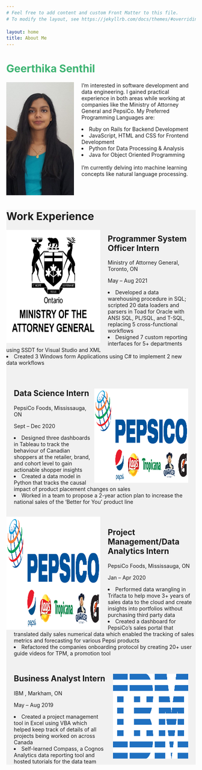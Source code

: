 ```yaml
---
# Feel free to add content and custom Front Matter to this file.
# To modify the layout, see https://jekyllrb.com/docs/themes/#overriding-theme-defaults

layout: home
title: About Me
---
```



<div class="box">
  <div class="row">
   <div class="column-33">
  <h1 class="large-font" style="color:MediumSeaGreen;"><b>Geerthika Senthil</b></h1>
    <img src="img\Profile_pic.jpg" style="float:left; padding-right:20px; width:180px; height:300px;"> 
    </div>
    <div class="column-66">
       <p>
        I’m interested in software development and data engineering. I gained practical experience in both areas while working at companies like the Ministry of Attorney General and PepsiCo. 
        My Preferred Programming Languages are:
            <li>Ruby on Rails for Backend Development</li>
            <li>JavaScript, HTML and CSS for Frontend Development</li>
            <li>Python for Data Processing & Analysis</li>
            <li>Java for Object Oriented Programming</li>
            <br>
        I’m currently delving into machine learning concepts like natural language processing.</p>
     </div>
  </div>
</div>
<br>
<br>
<div class="box" style="background-color:#f1f1f1" >
  <div class="row">
   <div class="column-33">
  <h1 class="large-font">Work Experience</h1>
    <img src="img\MAG_LOGO.png" style="float:left; padding-right:20px; width:250px; height:300px;"> 
    </div>
    <div class="column-66" style="padding-right:20px;">
    <p>
       <h2>  Programmer System Officer Intern</h2>	         
        <p>Ministry of Attorney General, Toronto, ON</p><p>May – Aug 2021</p>
        <li>Developed a data warehousing procedure in SQL; scripted 20 data loaders and parsers in Toad for Oracle with ANSI SQL, PL/SQL, and T-SQL, replacing 5 cross-functional workflows</li>
        <li>Designed 7 custom reporting interfaces for 5+ departments using SSDT for Visual Studio and XML</li>
        <li>Created 3 Windows form Applications using C# to implement 2 new data workflows</li>
        </p>
     </div>
  </div>
  <br>
  <div class="row"> <div class="column-33">
    <img src="img\Pepsi_logo.png" style="float:right; padding-right:20px; width:250px; height:250px;"> 
    </div>
    <div class="column-66"  style="padding-left:20px;">
    <p>
       <h2>  Data Science Intern </h2>	         
        <p>PepsiCo Foods, Mississauga, ON</p><p>Sept – Dec 2020</p>
        <li>Designed three dashboards in Tableau to track the behaviour of Canadian shoppers at the retailer, brand, and cohort level to gain actionable shopper insights</li>
        <li>Created a data model in Python that tracks the causal impact of product placement changes on sales</li>
        <li>Worked in a team to propose a 2-year action plan to increase the national sales of the ‘Better for You’ product line</li>
        </p>   
    </div>
  </div>  
  <div class="row"> <div class="column-33">
    <br>
    <img src="img\Pepsi_logo.png" style="float:left; padding-right:20px; width:250px; height:300px;"> 
    </div>
    <div class="column-66"  style="padding-left:20px;">
       <h2>  Project Management/Data Analytics Intern </h2>	         
        <p>PepsiCo Foods, Mississauga, ON</p><p>Jan – Apr 2020</p> 
        <li>Performed data wrangling in Trifacta to help move 3+ years of sales data to the cloud and create insights into portfolios without purchasing third party data</li>
        <li>Created a dashboard for PepsiCo’s sales portal that translated daily sales numerical data which enabled the tracking of sales metrics and forecasting for various Pepsi products</li>
        <li>Refactored the companies onboarding protocol by creating 20+ user guide videos for TPM, a promotion tool</li>
    </div>
  </div>
    <br>
  <div class="row"> <div class="column-33">
    <img src="img\IBM_LOGO.png" style="float:right; padding-left:20px; padding-right:20px; width:200px; height:225px;"> 
    </div>
    <div class="column-66"  style="padding-left:20px;">
       <h2>  Business Analyst Intern </h2>	         
        <p>IBM , Markham, ON</p><p>May – Aug 2019</p> 
        <li>	Created a project management tool in Excel using VBA which helped keep track of details of all projects being worked on across Canada</li>
        <li>Self-learned Compass, a Cognos Analytics data reporting tool and hosted tutorials for the data team</li>
    </div>
  </div>
</div>
